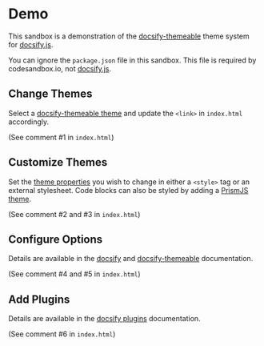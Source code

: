 # Demo

This sandbox is a demonstration of the [docsify-themeable](https://jhildenbiddle.github.io/docsify-themeable/) theme system for [docsify.js](https://docsify.js.org/). 

You can ignore the `package.json` file in this sandbox. This file is required by codesandbox.io, not [docsify.js](https://docsify.js.org/).

## Change Themes

Select a [docsify-themeable theme](https://jhildenbiddle.github.io/docsify-themeable/#/themes) and update the `<link>` in `index.html` accordingly.

(See comment #1 in `index.html`)

## Customize Themes

Set the [theme properties](http://localhost:3000/#/customization?id=theme) you wish to change in either a `<style>` tag or an external stylesheet. Code blocks can also be styled by adding a [PrismJS theme](https://jhildenbiddle.github.io/docsify-themeable/#/customization?id=prismjs).

(See comment #2 and #3 in `index.html`)

## Configure Options

Details are available in the [docsify](https://docsify.js.org/#/configuration) and [docsify-themeable](https://jhildenbiddle.github.io/docsify-themeable/#/options) documentation.

(See comment #4 and #5 in `index.html`)

## Add Plugins

Details are available in the [docsify plugins](https://docsify.js.org/#/plugins) documentation.

(See comment #6 in `index.html`)
